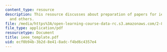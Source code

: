 ```yaml
---
content_type: resource
description: This resource discusses about preparation of papers for ieee transactions
  and others.
file: /media/https%3A/open-learning-course-data-rc.s3.amazonaws.com/2-830j-control-of-manufacturing-processes-sma-6303-spring-2008/ecf0b94b3b2d8e418adcf4bd6c4357e4_ieee_template.pdf
file_type: application/pdf
resourcetype: Document
title: ieee_template.pdf
uid: ecf0b94b-3b2d-8e41-8adc-f4bd6c4357e4
---
```

